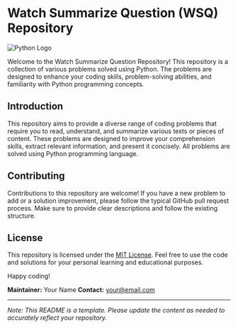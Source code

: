 # Watch Summarize Question (WSQ) Repository

![Python Logo](https://www.python.org/static/community_logos/python-logo-master-v3-TM.png)

Welcome to the Watch Summarize Question Repository! This repository is a collection of various problems solved using Python. The problems are designed to enhance your coding skills, problem-solving abilities, and familiarity with Python programming concepts.


## Introduction

This repository aims to provide a diverse range of coding problems that require you to read, understand, and summarize various texts or pieces of content. These problems are designed to improve your comprehension skills, extract relevant information, and present it concisely. All problems are solved using Python programming language.


## Contributing

Contributions to this repository are welcome! If you have a new problem to add or a solution improvement, please follow the typical GitHub pull request process. Make sure to provide clear descriptions and follow the existing structure.

## License

This repository is licensed under the [MIT License](LICENSE). Feel free to use the code and solutions for your personal learning and educational purposes.

Happy coding!

**Maintainer:** Your Name
**Contact:** your@email.com

---

*Note: This README is a template. Please update the content as needed to accurately reflect your repository.*
